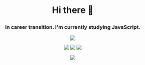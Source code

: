 <h1 align="center">Hi there 👋</p>

<h3 align="center">In career transition. I'm currently studying JavaScript.</h3>

<p align="center"><a href="https://www.linkedin.com/in/fernanda-lima-kagami-94b60b229/">
<img src="https://img.shields.io/badge/LinkedIn-0077B5?style=for-the-badge&logo=linkedin&logoColor=white"/>
</a>
</p>

<p align="center">
<img src="https://img.shields.io/badge/HTML5-E34F26?style=for-the-badge&logo=html5&logoColor=white"/>
<img src="https://img.shields.io/badge/CSS3-1572B6?style=for-the-badge&logo=css3&logoColor=white"/>
<img src="https://img.shields.io/badge/JavaScript-323330?style=for-the-badge&logo=javascript&logoColor=F7DF1E"/>
</p>

<p align="center">
<img src="https://github-readme-stats.vercel.app/api?username=fernandakagami&theme=synthwave"/>
</p>

<!--
Here are some ideas to get you started:

- 🔭 I’m currently working on ...
- 🌱 I’m currently learning ...
- 👯 I’m looking to collaborate on ...
- 🤔 I’m looking for help with ...
- 💬 Ask me about ...
- 📫 How to reach me: ...
- 😄 Pronouns: ...
- ⚡ Fun fact: ...
-->
